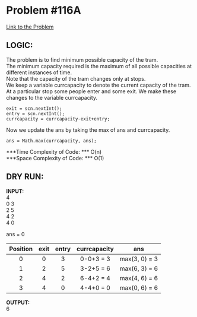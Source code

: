 # Problem #116A

[Link to the Problem](https://codeforces.com/problemset/problem/116/A)

## LOGIC:

The problem is to find minimum possible capacity of the tram.<br>
The minimum capacity required is the maximum of all possible capacities at different instances of time.<br>
Note that the capacity of the tram changes only at stops.<br>
We keep a variable currcapacity to denote the current capacity of the tram.<br>
At a particular stop some people enter and some exit. We make these changes to the variable currcapacity.<br>
```
exit = scn.nextInt();
entry = scn.nextInt();
currcapacity = currcapacity-exit+entry;
```
Now we update the ans by taking the max of ans and currcapacity.<br>
```
ans = Math.max(currcapacity, ans);
```

***Time Complexity of Code: *** O(n)<br>
***Space Complexity of Code: *** O(1)<br>

## DRY RUN:

**INPUT:** <br>
4<br>
0 3<br>
2 5<br>
4 2<br>
4 0<br>

ans = 0

| Position | exit | entry | currcapacity |      ans      |
|:--------:|:----:|:-----:|:------------:|:-------------:|
| 0        | 0    | 3     | 0-0+3 = 3    | max(3, 0) = 3 |
| 1        | 2    | 5     | 3-2+5 = 6    | max(6, 3) = 6 |
| 2        | 4    | 2     | 6-4+2 = 4    | max(4, 6) = 6 |
| 3        | 4    | 0     | 4-4+0 = 0    | max(0, 6) = 6 |

**OUTPUT:** <br>
6
